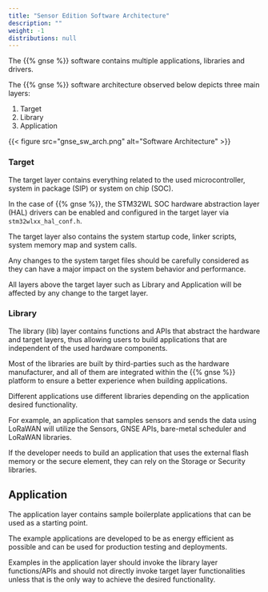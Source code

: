 ```yaml
---
title: "Sensor Edition Software Architecture"
description: ""
weight: -1
distributions: null
---
```


The {{% gnse %}} software contains multiple applications, libraries and drivers.

The {{% gnse %}} software architecture observed below depicts three main layers:
1. Target
2. Library
3. Application

{{< figure src="gnse_sw_arch.png" alt="Software Architecture" >}}

### Target

The target layer contains everything related to the used microcontroller, system in package (SIP) or system on chip (SOC).

In the case of {{% gnse %}}, the STM32WL SOC hardware abstraction layer (HAL) drivers can be enabled and configured in the target layer via `stm32wlxx_hal_conf.h`.

The target layer also contains the system startup code, linker scripts, system memory map and system calls.

Any changes to the system target files should be carefully considered as they can have a major impact on the system behavior and performance.

All layers above the target layer such as Library and Application will be affected by any change to the target layer.

### Library

The library (lib) layer contains functions and APIs that abstract the hardware and target layers, thus allowing users to build applications that are independent of the used hardware components.

Most of the libraries are built by third-parties such as the hardware manufacturer, and all of them are integrated within the {{% gnse %}} platform to ensure a better experience when building applications.

Different applications use different libraries depending on the application desired functionality.

For example, an application that samples sensors and sends the data using LoRaWAN will utilize the Sensors, GNSE APIs, bare-metal scheduler and LoRaWAN libraries.

If the developer needs to build an application that uses the external flash memory or the secure element, they can rely on the Storage or Security libraries.

## Application

The application layer contains sample boilerplate applications that can be used as a starting point.

The example applications are developed to be as energy efficient as possible and can be used for production testing and deployments.

Examples in the application layer should invoke the library layer functions/APIs and should not directly invoke target layer functionalities unless that is the only way to achieve the desired functionality.
